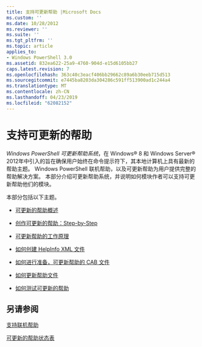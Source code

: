 ```yaml
---
title: 支持可更新帮助 |Microsoft Docs
ms.custom: ''
ms.date: 10/28/2012
ms.reviewer: ''
ms.suite: ''
ms.tgt_pltfrm: ''
ms.topic: article
applies_to:
- Windows PowerShell 3.0
ms.assetid: 832ea622-25a9-4760-904d-e15d6105bb27
caps.latest.revision: 7
ms.openlocfilehash: 363c40c3eacf406bb29662c89a6b30eeb715d513
ms.sourcegitcommit: e7445ba8203da304286c591ff513900ad1c244a4
ms.translationtype: MT
ms.contentlocale: zh-CN
ms.lasthandoff: 04/23/2019
ms.locfileid: "62082152"
---
```

# <a name="supporting-updatable-help"></a>支持可更新的帮助

*Windows PowerShell 可更新帮助系统*，在 Windows® 8 和 Windows Server® 2012年中引入的旨在确保用户始终在命令提示符下，其本地计算机上具有最新的帮助主题。 Windows PowerShell 联机帮助，以及可更新帮助为用户提供完整的帮助解决方案。 本部分介绍可更新帮助系统，并说明如何模块作者可以支持可更新帮助他们的模块。

本部分包括以下主题。

- [可更新的帮助概述](./updatable-help-overview.md)

- [创作可更新的帮助：Step-by-Step](./updatable-help-authoring-step-by-step.md)

- [可更新帮助的工作原理](./how-updatable-help-works.md)

- [如何创建 HelpInfo XML 文件](./how-to-create-a-helpinfo-xml-file.md)

- [如何进行准备，可更新帮助的 CAB 文件](./how-to-prepare-updatable-help-cab-files.md)

- [如何更新帮助文件](./how-to-update-help-files.md)

- [如何测试可更新的帮助](./how-to-test-updatable-help.md)

## <a name="see-also"></a>另请参阅

[支持联机帮助](./supporting-online-help.md)

[可更新的帮助状态表](https://www.microsoft.com/en-us/itpro/windows)